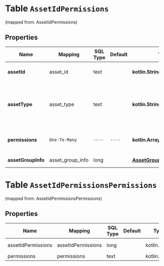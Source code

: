 
# Table `AssetIdPermissions`
(mapped from: AssetIdPermissions)

## Properties
Name | Mapping | SQL Type | Default | Type | Description | Notes
---- | ------- | -------- | ------- | ---- | ----------- | -----
**assetId** | asset_id | text |  | **kotlin.String** | Unique identifier of a business asset. |  [optional]
**assetType** | asset_type | text |  | **kotlin.String** | Type of asset. Currently we only support AD_ACCOUNT and PROFILE, and ASSET_GROUP. |  [optional]
**permissions** | `One-To-Many` | `----` | `----`  | **kotlin.Array&lt;kotlin.String&gt;** | Permission levels member or partner has on an asset. |  [optional]
**assetGroupInfo** | asset_group_info | long |  | [**AssetGroupBinding**](AssetGroupBinding.md) |  |  [optional] [foreignkey]




# **Table `AssetIdPermissionsPermissions`**
(mapped from: AssetIdPermissionsPermissions)

## Properties
Name | Mapping | SQL Type | Default | Type | Description | Notes
---- | ------- | -------- | ------- | ---- | ----------- | -----
assetIdPermissions | assetIdPermissions | long | | kotlin.Long | Primary Key | *one*
permissions | permissions | text | | kotlin.String | Foreign Key | *many*




